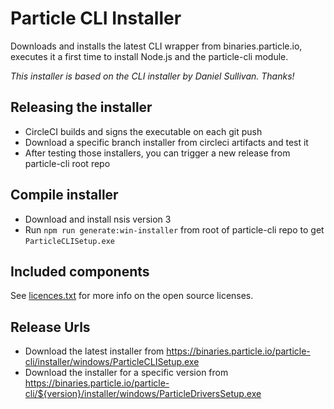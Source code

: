 # Particle CLI Installer

Downloads and installs the latest CLI wrapper from binaries.particle.io,
executes it a first time to install Node.js and the particle-cli module.

*This installer is based on the CLI installer by Daniel Sullivan. Thanks!*

## Releasing the installer

- CircleCI builds and signs the executable on each git push 
- Download a specific branch installer from circleci artifacts and test it 
- After testing those installers, you can trigger a new release from particle-cli root repo

## Compile installer

- Download and install nsis version 3
- Run `npm run generate:win-installer` from root of particle-cli repo to get `ParticleCLISetup.exe` 

## Included components

See [licences.txt](/installer/windows/licenses.txt) for more info on the open source licenses.


## Release Urls
- Download the latest installer from  <https://binaries.particle.io/particle-cli/installer/windows/ParticleCLISetup.exe>
- Download the installer for a specific version from <https://binaries.particle.io/particle-cli/${version}/installer/windows/ParticleDriversSetup.exe>
